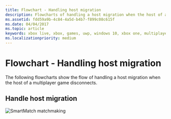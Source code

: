 ```yaml
---
title: Flowchart - Handling host migration
description: Flowcharts of handling a host migration when the host of a multiplayer game disconnects.
ms.assetid: fdd59a9b-4c84-4a5d-b4b7-f899c08c615f
ms.date: 04/04/2017
ms.topic: article
keywords: xbox live, xbox, games, uwp, windows 10, xbox one, multiplayer manager, flowchart
ms.localizationpriority: medium
---
```


# Flowchart - Handling host migration

The following flowcharts show the flow of handling a host migration when the host of a multiplayer game disconnects.


## Handle host migration

![SmartMatch matchmaking](../../../images/multiplayer/mpm-host-migration.png)
